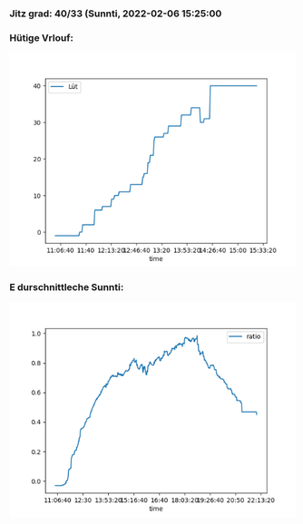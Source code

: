 ### Jitz grad: 40/33 (Sunnti, 2022-02-06 15:25:00

### Hütige Vrlouf:
![Graph](Today.png)

### E durschnittleche Sunnti:
![Graph](Sunnti.png)